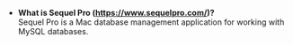 - **What is Sequel Pro (https://www.sequelpro.com/)?**  
Sequel Pro is a Mac database management application for working with MySQL databases.  

